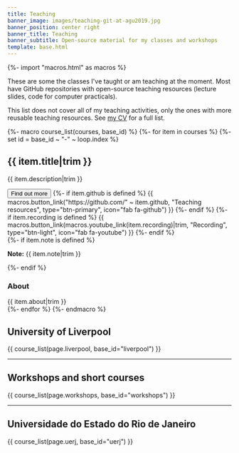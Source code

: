 ```yaml
---
title: Teaching
banner_image: images/teaching-git-at-agu2019.jpg
banner_position: center right
banner_title: Teaching
banner_subtitle: Open-source material for my classes and workshops
template: base.html
---
```


{%- import "macros.html" as macros %}

These are some the classes I've taught or am teaching at the moment. Most have
<i class="fab fa-github" aria-hidden="true"></i> GitHub repositories with
open-source teaching resources (lecture slides, code for computer practicals).

<div class="callout mb-5">

This list does not cover all of my teaching activities, only the ones with
more reusable teaching resources. See [my CV](/about) for a full list.

</div>

{%- macro course_list(courses, base_id) %}
{%- for item in courses %}
  {%- set id = base_id ~ "-" ~ loop.index %}
<div class="mb-3">
  <h2 class="fs-4 mb-1">
    {{ item.title|trim }}
  </h2>
  <p class="text-muted fs-6">
    {{ item.description|trim }}
  </p>
  <button class="btn btn-secondary btn-sm me-1 mb-2" type="button"
      data-bs-toggle="collapse" data-bs-target="#collapse-{{ id }}"
      aria-expanded="false" aria-controls="collapse-{{ id }}">
    Find out more <i class="fa fa-chevron-circle-down ms-1" aria-hidden="true"></i>
  </button>
  {%- if item.github is defined %}
    {{ macros.button_link("https://github.com/" ~ item.github, "Teaching resources", type="btn-primary", icon="fab fa-github") }}
  {%- endif %}
  {%- if item.recording is defined %}
    {{ macros.button_link(macros.youtube_link(item.recording)|trim, "Recording", type="btn-light", icon="fab fa-youtube") }}
  {%- endif %}
  <div id="collapse-{{ id }}" class="collapse paper-info mt-2 overflow-hidden">
    {%- if item.note is defined %}
      <div class="callout callout-note mb-4">
        <p><strong>Note:</strong> {{ item.note|trim }}</p>
      </div>
    {%- endif %}
    <h3 class="fs-4">About</h3>
    {{ item.about|trim }}
  </div>
</div>
{%- endfor %}
{%- endmacro %}


## University of Liverpool

{{ course_list(page.liverpool, base_id="liverpool") }}

<hr class="my-5">

## Workshops and short courses

{{ course_list(page.workshops, base_id="workshops") }}

<hr class="my-5">

## Universidade do Estado do Rio de Janeiro

{{ course_list(page.uerj, base_id="uerj") }}
